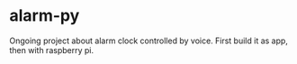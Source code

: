 # alarm-py

Ongoing project about alarm clock controlled by voice.
First build it as app, then with raspberry pi.
